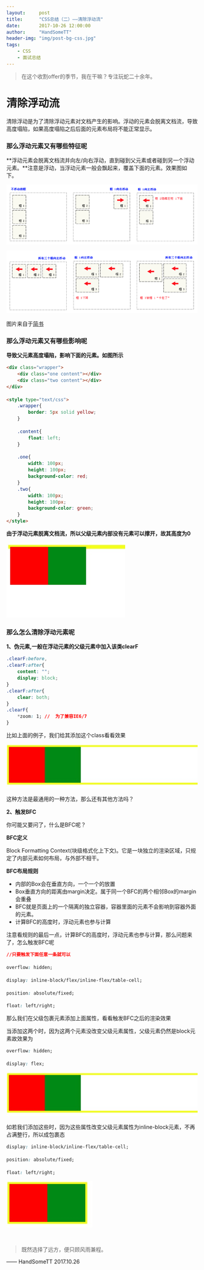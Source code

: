 ```yaml
---
layout:     post
title:      "CSS总结（二）——清除浮动流"
date:       2017-10-26 12:00:00
author:     "HandSomeTT"
header-img: "img/post-bg-css.jpg"
tags:
    - CSS
    - 面试总结
---
```


> 在这个收割offer的季节，我在干嘛？专注玩蛇二十余年。

# 清除浮动流
清除浮动是为了清除浮动元素对文档产生的影响。浮动的元素会脱离文档流，导致高度塌陷，如果高度塌陷之后后面的元素布局将不能正常显示。

### 那么浮动元素又有哪些特征呢

**浮动元素会脱离文档流并向左/向右浮动，直到碰到父元素或者碰到另一个浮动元素。**注意是浮动，当浮动元素一般会飘起来，覆盖下面的元素。效果图如下。

![img](/img/in-post/post-css-mianshi-zongjie-2/floatdemo1.png)

![img](/img/in-post/post-css-mianshi-zongjie-2/floatdemo2.png)
<div class="text-center">
	图片来自于<a href="http://www.jianshu.com/p/09bd5873bed4">简书</a>
</div>

### 那么浮动元素又有哪些影响呢

**导致父元素高度塌陷，影响下面的元素。如图所示**

```html
<div class="wrapper">
	<div class="one content"></div>
	<div class="two content"></div>
</div>

<style type="text/css">
	.wrapper{
		border: 5px solid yellow;
	}

	.content{
		float: left;
	}

	.one{
		width: 100px;
		height: 100px;
		background-color: red;
	}
	.two{
		width: 100px;
		height: 100px;
		background-color: green;
	}
</style>
```

**由于浮动元素脱离文档流，所以父级元素内部没有元素可以撑开，故其高度为0**

![img](/img/in-post/post-css-mianshi-zongjie-2/floatdemo3.png)


### 那么怎么清除浮动元素呢

**1、伪元素,一般在浮动元素的父级元素中加入该类clearF**
```css
.clearF:before,
.clearF:after{
	content: "";
	display: block;
}
.clearF:after{
	clear: both;
}
.clearF{
	*zoom: 1; //  为了兼容IE6/7
}
```

比如上面的例子，我们给其添加这个class看看效果

![img](/img/in-post/post-css-mianshi-zongjie-2/floatdemo4.png)

这种方法是最通用的一种方法，那么还有其他方法吗？

**2、触发BFC**

你可能又要问了，什么是BFC呢？

**BFC定义**

Block Formatting Context(块级格式化上下文)。它是一块独立的渲染区域，只规定了内部元素如何布局，与外部不相干。

**BFC布局规则**

<ul>
	<li>内部的Box会在垂直方向，一个一个的放置</li>
	<li>Box垂直方向的距离由margin决定。属于同一个BFC的两个相邻Box的margin会重叠</li>
	<li>BFC就是页面上的一个隔离的独立容器，容器里面的元素不会影响到容器外面的元素。</li>
	<li>计算BFC的高度时，浮动元素也参与计算</li>
</ul>

注意看规则的最后一点，计算BFC的高度时，浮动元素也参与计算，那么问题来了，怎么触发BFC呢

```css
//只要触发下面任意一条就可以

overflow: hidden;

display: inline-block/flex/inline-flex/table-cell;

position: absolute/fixed;

float: left/right;
```

那么我们在父级包裹元素添加上面属性，看看触发BFC之后的渲染效果

当添加这两个时，因为这两个元素没改变父级元素属性，父级元素仍然是block元素故效果为

```css
overflow: hidden;

display: flex;
```

![img](/img/in-post/post-css-mianshi-zongjie-2/floatdemo4.png)

如若我们添加这些时，因为这些属性改变父级元素属性为inline-block元素，不再占满整行，所以成包裹态

```css
display: inline-block/inline-flex/table-cell;

position: absolute/fixed;

float: left/right;
```

![img](/img/in-post/post-css-mianshi-zongjie-2/floatdemo5.png)

<br>


>既然选择了远方，便只顾风雨兼程。

—— HandSomeTT 2017.10.26
